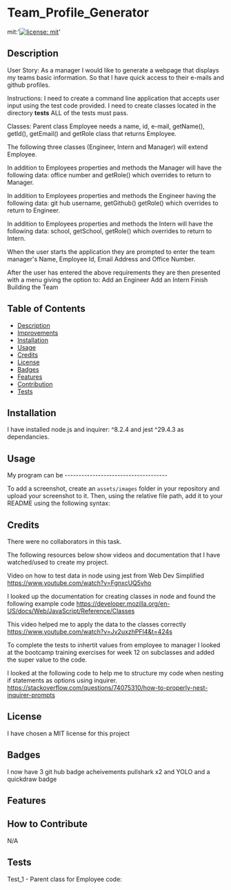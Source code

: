 # Team_Profile_Generator

mit:'[![license: mit](https://img.shields.io/badge/MIT-License__for__MIT-yellowgreen)](https://opensource.org/license/mit/)'

## Description

User Story: As a manager I would like to generate a webpage that displays my teams basic information. So that I have quick access to their e-mails and github profiles.

Instructions:
I need to create a command line application that accepts user input using the test code provided. I need to create classes located in the directory __tests__ ALL of the tests must pass.

Classes: 
Parent class Employee needs a name, id, e-mail, getName(), getId(), getEmail() and getRole class that returns Employee.

The following three classes (Engineer, Intern and Manager) will extend Employee.

In addition to Employees properties and methods the Manager will have the following data:
 office number and getRole() which overrides to return to Manager.

In addition to Employees properties and methods the Engineer having the following data:
git hub username, getGithub() getRole() which overrides to return to Engineer.

In addition to Employees properties and methods the Intern will have the following data:
school, getSchool, getRole() which overrides to return to Intern.

When the user starts the application they are prompted to enter the team manager's Name, Employee Id, Email Address and Office Number.

After the user has entered the above requirements they are then presented with a menu giving the option to:
Add an Engineer
Add an Intern
Finish Building the Team


## Table of Contents

- [Description](#description)
- [Improvements](#improvements)
- [Installation](#installation)
- [Usage](#usage)
- [Credits](#credits)
- [License](#license)
- [Badges](#badges)
- [Features](#features)
- [Contribution](#how-to-contribute)
- [Tests](#tests)

## Installation
<a id="installation"></a>

I have installed node.js and inquirer: ^8.2.4  and jest ^29.4.3 as dependancies. 

## Usage
<a id="usage"></a>

My program can be -------------------------------------

To add a screenshot, create an `assets/images` folder in your repository and upload your screenshot to it. Then, using the relative file path, add it to your README using the following syntax:





## Credits
<a id="credits"></a>

There were no collaborators in this task.

The following resources below show videos and documentation that I have watched/used to create my project.


Video on how to test data in node using jest from Web Dev Simplified
https://www.youtube.com/watch?v=FgnxcUQ5vho

I looked up the documentation for creating classes in node and found the following example code
https://developer.mozilla.org/en-US/docs/Web/JavaScript/Reference/Classes

This video helped me to apply the data to the classes correctly
https://www.youtube.com/watch?v=Jv2uxzhPFl4&t=424s

To complete the tests to inhertit values from employee to manager I looked at the bootcamp training exercises for week 12 on subclasses and added the super value to the code.

I looked at the following code to help me to structure my code when nesting if statements as options using inquirer.
https://stackoverflow.com/questions/74075310/how-to-properly-nest-inquirer-prompts



## License
<a id="license"></a>

I have chosen a MIT license for this project


## Badges
<a id="badges"></a>

I now have 3 git hub badge acheivements pullshark x2 and YOLO and a quickdraw badge

## Features
<a id="features"></a>

## How to Contribute
<a id="contribution"></a>

N/A

## Tests
<a id="tests"></a>

Test_1 - Parent class for Employee code:




